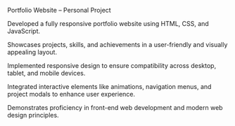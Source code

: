 Portfolio Website – Personal Project

Developed a fully responsive portfolio website using HTML, CSS, and JavaScript.

Showcases projects, skills, and achievements in a user-friendly and visually appealing layout.

Implemented responsive design to ensure compatibility across desktop, tablet, and mobile devices.

Integrated interactive elements like animations, navigation menus, and project modals to enhance user experience.

Demonstrates proficiency in front-end web development and modern web design principles.

